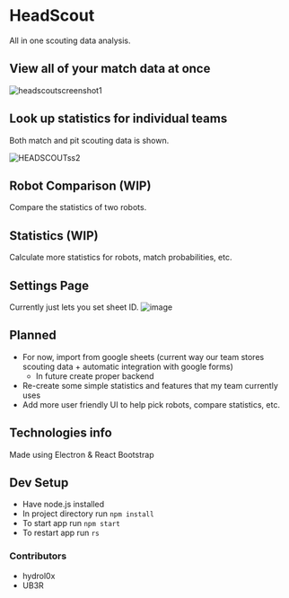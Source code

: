 # HeadScout
All in one scouting data analysis.

## View all of your match data at once
![headscoutscreenshot1](https://github.com/hydrol0x/HeadScout/assets/34951139/8d813535-edc4-432b-ae07-223588defc27)

## Look up statistics for individual teams
Both match and pit scouting data is shown.

![HEADSCOUTss2](https://github.com/hydrol0x/HeadScout/assets/34951139/43032f82-aebe-4646-85b5-6b911689da4f)

## Robot Comparison (WIP)

Compare the statistics of two robots.

## Statistics (WIP)

Calculate more statistics for robots, match probabilities, etc.

## Settings Page

Currently just lets you set sheet ID.
![image](https://github.com/hydrol0x/HeadScout/assets/34951139/c1f93469-98d0-4afd-a72e-b82dee3b9ca1)


## Planned

- For now, import from google sheets (current way our team stores scouting data + automatic integration with google forms)
  - In future create proper backend
- Re-create some simple statistics and features that my team currently uses
- Add more user friendly UI to help pick robots, compare statistics, etc.

## Technologies info

Made using Electron & React Bootstrap

## Dev Setup

- Have node.js installed
- In project directory run `npm install`
- To start app run `npm start`
- To restart app run `rs`

### Contributors

- hydrol0x
- UB3R
